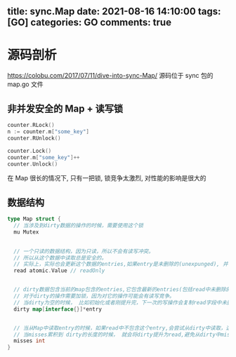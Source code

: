 title: sync.Map
date: 2021-08-16 14:10:00
tags: [GO]
categories: GO
comments: true
---

# 源码剖析
https://colobu.com/2017/07/11/dive-into-sync-Map/
源码位于 sync 包的 map.go 文件

## 非并发安全的 Map + 读写锁
````go
counter.RLock()
n := counter.m["some_key"]
counter.RUnlock()
````

````go
counter.Lock()
counter.m["some_key"]++
counter.Unlock()
````
在 Map 很长的情况下, 只有一把锁, 锁竞争太激烈, 对性能的影响是很大的


## 数据结构
````go
type Map struct {
  // 当涉及到dirty数据的操作的时候，需要使用这个锁
  mu Mutex
  

  // 一个只读的数据结构，因为只读，所以不会有读写冲突。
  // 所以从这个数据中读取总是安全的。
  // 实际上，实际也会更新这个数据的entries,如果entry是未删除的(unexpunged), 并不需要加锁。如果entry已经被删除了，需要加锁，以便更新dirty数据。
  read atomic.Value // readOnly


  // dirty数据包含当前的map包含的entries,它包含最新的entries(包括read中未删除的数据,虽有冗余，但是提升dirty字段为read的时候非常快，不用一个一个的复制，而是直接将这个数据结构作为read字段的一部分),有些数据还可能没有移动到read字段中。
  // 对于dirty的操作需要加锁，因为对它的操作可能会有读写竞争。
  // 当dirty为空的时候， 比如初始化或者刚提升完，下一次的写操作会复制read字段中未删除的数据到这个数据中。
  dirty map[interface{}]*entry


  // 当从Map中读取entry的时候，如果read中不包含这个entry,会尝试从dirty中读取，这个时候会将misses加一，
  // 当misses累积到 dirty的长度的时候， 就会将dirty提升为read,避免从dirty中miss太多次。因为操作dirty需要加锁。
  misses int
}

````